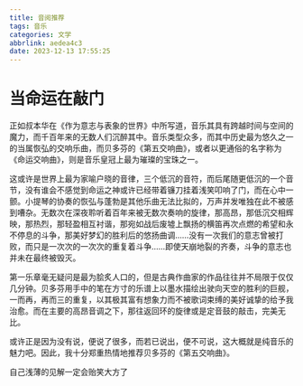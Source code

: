 ```yaml
---
title: 音阅推荐
tags: 音乐
categories: 文学
abbrlink: aedea4c3
date: 2023-12-13 17:55:25
---
```


# 当命运在敲门

正如叔本华在《作为意志与表象的世界》中所写道，音乐其具有跨越时间与空间的魔力，而千百年来的无数人们沉醉其中。音乐类型众多，而其中历史最为悠久之一的当属恢弘的交响乐曲，而贝多芬的《第五交响曲》，或者以更通俗的名字称为《命运交响曲》，则是音乐皇冠上最为璀璨的宝珠之一。 

这或许是世界上最为家喻户晓的音律，三个低沉的音符，而后尾随更低沉的一个音节，没有谁会不感觉到命运之神或许已经带着镰刀挂着浅笑叩响了门，而在心中一颤。小提琴的协奏的恢弘与蓬勃是其他乐曲无法比拟的，万声并发唯独在此不被感到嘈杂。无数次在深夜聆听着百年来被无数次奏响的旋律，那高昂，那低沉交相辉映，那热烈，那轻盈相互衬谐，那宛如战后废墟上飘扬的横笛再次点燃的希望和永不停息的斗争，那美好梦幻的胜利后的悠扬曲调……没有一次我们的意志曾被打败，而只是一次次的一次次的重复着斗争……即使天崩地裂的齐奏，斗争的意志也并未在最终被毁灭。 

第一乐章毫无疑问是最为脍炙人口的，但是古典作曲家的作品往往并不局限于仅仅几分钟。贝多芬用手中的笔在方寸的乐谱上以墨水描绘出驶向天空的胜利的巨舰，一而再，再而三的重复，以其极其富有想象力而不被歌词束缚的美好诚挚的给予我治愈。而在主要的高昂音调之下，那往返回环的旋律或是定音鼓的敲击，完美无比。 

或许正是因为没有说，便说了很多，而若已说出，便不可说，这大概就是纯音乐的魅力吧。因此，我十分郑重热情地推荐贝多芬的《第五交响曲》。 

自己浅薄的见解一定会贻笑大方了